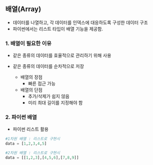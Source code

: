 ## 배열(Array)
- 데이터를 나열하고, 각 데이터를 인덱스에 대응하도록 구성한 데이터 구조
- 파이썬에서는 리스트 타입이 배열 기능을 제공함.


### 1. 배열이 필요한 이유
- 같은 종류의 데이터를 효율적으로 관리하기 위해 사용
- 같은 종류의 데이터를 순차적으로 저장

    - 배열의 장점
        - 빠른 접근 가능
    - 배열의 단점
        - 추가/삭제가 쉽지 않음
        - 미리 최대 길이를 지정해야 함
        
### 2. 파이썬 배열
- 파이썬 리스트 활용
```python
#1차원 배열 : 리스트로 구현시
data = [1,2,3,4,5]

#2차원 배열 : 리스트로 구현시
data = [[1,2,3],[4,5,6],[7,8,9]]
```
